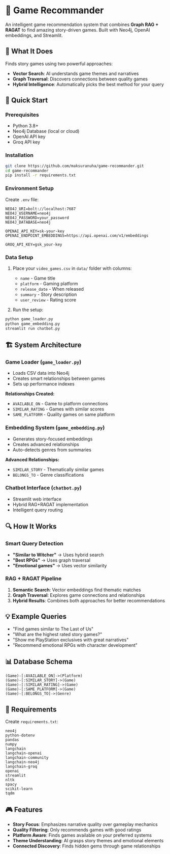 # 📖 Game Recommander

An intelligent game recommendation system that combines **Graph RAG + RAGAT** to find amazing story-driven games. Built with Neo4j, OpenAI embeddings, and Streamlit.

## 🎯 What It Does

Finds story games using two powerful approaches:
- **Vector Search**: AI understands game themes and narratives
- **Graph Traversal**: Discovers connections between quality games
- **Hybrid Intelligence**: Automatically picks the best method for your query

## 🚀 Quick Start

### Prerequisites
- Python 3.8+
- Neo4j Database (local or cloud)
- OpenAI API key
- Groq API key

### Installation

```bash
git clone https://github.com/maksuranuha/game-recommander.git
cd game-recommander
pip install -r requirements.txt
```

### Environment Setup

Create `.env` file:
```
NEO4J_URI=bolt://localhost:7687
NEO4J_USERNAME=neo4j
NEO4J_PASSWORD=your_password
NEO4J_DATABASE=neo4j

OPENAI_API_KEY=sk-your-key
OPENAI_ENDPOINT_EMBEDDINGS=https://api.openai.com/v1/embeddings

GROQ_API_KEY=gsk_your-key
```

### Data Setup

1. Place your `video_games.csv` in `data/` folder with columns:
   - `name` - Game title
   - `platform` - Gaming platform  
   - `release_date` - When released
   - `summary` - Story description
   - `user_review` - Rating score

2. Run the setup:
```bash
python game_loader.py
python game_embedding.py
streamlit run chatbot.py
```

## 🏗️ System Architecture

### Game Loader (`game_loader.py`)
- Loads CSV data into Neo4j
- Creates smart relationships between games
- Sets up performance indexes

**Relationships Created:**
- `AVAILABLE_ON` - Game to platform connections
- `SIMILAR_RATING` - Games with similar scores
- `SAME_PLATFORM` - Quality games on same platform

### Embedding System (`game_embedding.py`)
- Generates story-focused embeddings
- Creates advanced relationships
- Auto-detects genres from summaries

**Advanced Relationships:**
- `SIMILAR_STORY` - Thematically similar games
- `BELONGS_TO` - Genre classifications

### Chatbot Interface (`chatbot.py`)
- Streamlit web interface
- Hybrid RAG+RAGAT implementation
- Intelligent query routing

## 🔍 How It Works

### Smart Query Detection
- **"Similar to Witcher"** → Uses hybrid search
- **"Best RPGs"** → Uses graph traversal  
- **"Emotional games"** → Uses vector similarity

### RAG + RAGAT Pipeline
1. **Semantic Search**: Vector embeddings find thematic matches
2. **Graph Traversal**: Explores game connections and relationships
3. **Hybrid Results**: Combines both approaches for better recommendations

## 💡 Example Queries

- "Find games similar to The Last of Us"
- "What are the highest rated story games?"
- "Show me PlayStation exclusives with great narratives"
- "Recommend emotional RPGs with character development"

## 📊 Database Schema

```
(Game)-[:AVAILABLE_ON]->(Platform)
(Game)-[:SIMILAR_STORY]->(Game)
(Game)-[:SIMILAR_RATING]->(Game)  
(Game)-[:SAME_PLATFORM]->(Game)
(Game)-[:BELONGS_TO]->(Genre)
```

## 📝 Requirements

Create `requirements.txt`:
```
neo4j
python-dotenv
pandas
numpy
langchain
langchain-openai
langchain-community
langchain-neo4j
langchain-groq
openai
streamlit
nltk
spacy
scikit-learn
tqdm
```

## 🎮 Features

- **Story Focus**: Emphasizes narrative quality over gameplay mechanics
- **Quality Filtering**: Only recommends games with good ratings
- **Platform Aware**: Finds games available on your preferred systems  
- **Theme Understanding**: AI grasps story themes and emotional elements
- **Connected Discovery**: Finds hidden gems through game relationships
